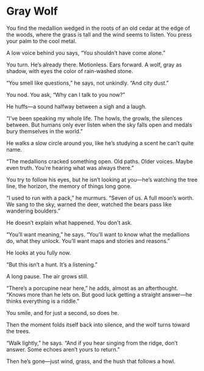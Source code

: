 # Gray Wolf

You find the medallion wedged in the roots of an old cedar at the edge of the woods, where the grass is tall and the wind seems to listen. You press your palm to the cool metal.

A low voice behind you says, “You shouldn’t have come alone.”

You turn. He’s already there. Motionless. Ears forward. A wolf, gray as shadow, with eyes the color of rain-washed stone.

“You smell like questions,” he says, not unkindly. “And city dust.”

You nod. You ask, “Why can I talk to you now?”

He huffs—a sound halfway between a sigh and a laugh.

“I’ve been speaking my whole life. The howls, the growls, the silences between. But humans only ever listen when the sky falls open and medals bury themselves in the world.”

He walks a slow circle around you, like he’s studying a scent he can’t quite name.

“The medallions cracked something open. Old paths. Older voices. Maybe even truth. You’re hearing what was always there.”

You try to follow his eyes, but he isn’t looking at you—he’s watching the tree line, the horizon, the memory of things long gone.

“I used to run with a pack,” he murmurs. “Seven of us. A full moon’s worth. We sang to the sky, warned the deer, watched the bears pass like wandering boulders.”

He doesn’t explain what happened. You don’t ask.

“You’ll want meaning,” he says. “You’ll want to know what the medallions do, what they unlock. You’ll want maps and stories and reasons.”

He looks at you fully now.

“But this isn’t a hunt. It’s a listening.”

A long pause. The air grows still.

“There’s a porcupine near here,” he adds, almost as an afterthought. “Knows more than he lets on. But good luck getting a straight answer—he thinks everything is a riddle.”

You smile, and for just a second, so does he.

Then the moment folds itself back into silence, and the wolf turns toward the trees.

“Walk lightly,” he says. “And if you hear singing from the ridge, don’t answer. Some echoes aren’t yours to return.”

Then he’s gone—just wind, grass, and the hush that follows a howl.
